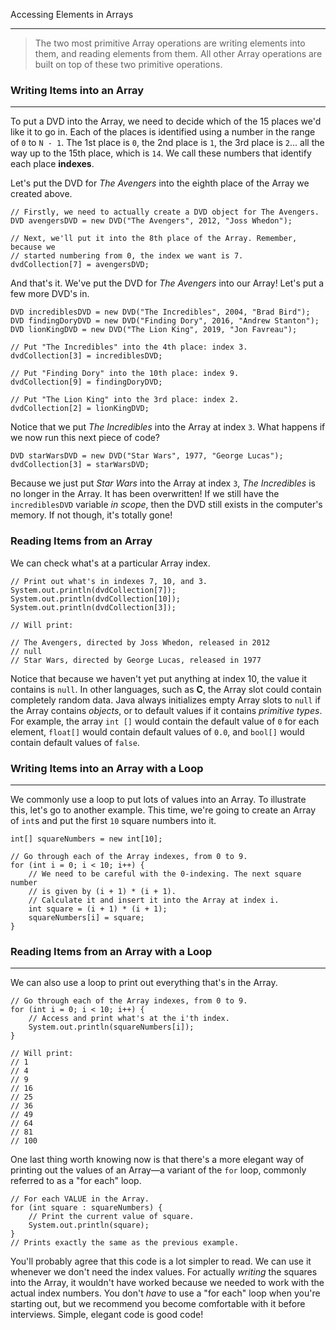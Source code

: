  Accessing Elements in Arrays

___

> The two most primitive Array operations are writing elements into them, and reading elements from them. All other Array operations are built on top of these two primitive operations.

  

### Writing Items into an Array

___

To put a DVD into the Array, we need to decide which of the 15 places we'd like it to go in. Each of the places is identified using a number in the range of `0` to `N - 1`. The 1st place is `0`, the 2nd place is `1`, the 3rd place is `2`... all the way up to the 15th place, which is `14`. We call these numbers that identify each place **indexes**.

Let's put the DVD for _The Avengers_ into the eighth place of the Array we created above.

```
// Firstly, we need to actually create a DVD object for The Avengers.
DVD avengersDVD = new DVD("The Avengers", 2012, "Joss Whedon");

// Next, we'll put it into the 8th place of the Array. Remember, because we
// started numbering from 0, the index we want is 7.
dvdCollection[7] = avengersDVD;
```

And that's it. We've put the DVD for _The Avengers_ into our Array! Let's put a few more DVD's in.

```
DVD incrediblesDVD = new DVD("The Incredibles", 2004, "Brad Bird");
DVD findingDoryDVD = new DVD("Finding Dory", 2016, "Andrew Stanton");
DVD lionKingDVD = new DVD("The Lion King", 2019, "Jon Favreau");

// Put "The Incredibles" into the 4th place: index 3.
dvdCollection[3] = incrediblesDVD;

// Put "Finding Dory" into the 10th place: index 9.
dvdCollection[9] = findingDoryDVD;

// Put "The Lion King" into the 3rd place: index 2.
dvdCollection[2] = lionKingDVD;
```

Notice that we put _The Incredibles_ into the Array at index `3`. What happens if we now run this next piece of code?

```
DVD starWarsDVD = new DVD("Star Wars", 1977, "George Lucas");
dvdCollection[3] = starWarsDVD;
```

Because we just put _Star Wars_ into the Array at index `3`, _The Incredibles_ is no longer in the Array. It has been overwritten! If we still have the `incrediblesDVD` variable _in scope_, then the DVD still exists in the computer's memory. If not though, it's totally gone!

  

### Reading Items from an Array

We can check what's at a particular Array index.

```
// Print out what's in indexes 7, 10, and 3.
System.out.println(dvdCollection[7]);
System.out.println(dvdCollection[10]);
System.out.println(dvdCollection[3]);

// Will print:

// The Avengers, directed by Joss Whedon, released in 2012
// null
// Star Wars, directed by George Lucas, released in 1977
```

Notice that because we haven't yet put anything at index 10, the value it contains is `null`. In other languages, such as **C**, the Array slot could contain completely random data. Java always initializes empty Array slots to `null` if the Array contains _objects_, or to default values if it contains _primitive types_. For example, the array `int []` would contain the default value of `0` for each element, `float[]` would contain default values of `0.0`, and `bool[]` would contain default values of `false`.

  

### Writing Items into an Array with a Loop

___

We commonly use a loop to put lots of values into an Array. To illustrate this, let's go to another example. This time, we're going to create an Array of `int`s and put the first `10` square numbers into it.

```
int[] squareNumbers = new int[10];

// Go through each of the Array indexes, from 0 to 9.
for (int i = 0; i < 10; i++) {
    // We need to be careful with the 0-indexing. The next square number
    // is given by (i + 1) * (i + 1).
    // Calculate it and insert it into the Array at index i.
    int square = (i + 1) * (i + 1);
    squareNumbers[i] = square;
}
```

  

### Reading Items from an Array with a Loop

___

We can also use a loop to print out everything that's in the Array.

```
// Go through each of the Array indexes, from 0 to 9.
for (int i = 0; i < 10; i++) {
    // Access and print what's at the i'th index.
    System.out.println(squareNumbers[i]);
}

// Will print:
// 1
// 4
// 9
// 16
// 25
// 36
// 49
// 64
// 81
// 100
```

One last thing worth knowing now is that there's a more elegant way of printing out the values of an Array—a variant of the `for` loop, commonly referred to as a "for each" loop.

```
// For each VALUE in the Array.
for (int square : squareNumbers) {
    // Print the current value of square.
    System.out.println(square);
}
// Prints exactly the same as the previous example.
```

You'll probably agree that this code is a lot simpler to read. We can use it whenever we don't need the index values. For actually _writing_ the squares into the Array, it wouldn't have worked because we needed to work with the actual index numbers. You don't _have_ to use a "for each" loop when you're starting out, but we recommend you become comfortable with it before interviews. Simple, elegant code is good code!